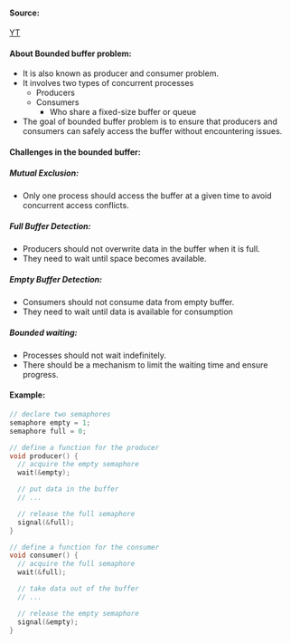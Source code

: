 #### Source:
[YT](https://www.youtube.com/watch?v=yw__NPExEH4&list=PLXj4XH7LcRfDrdQuJTHIPmKMpa7eYVaPm&index=35)

#### About Bounded buffer problem:

* It is also known as producer and consumer problem.
* It involves two types of concurrent processes
	* Producers
	* Consumers
		* Who share a fixed-size buffer or queue
* The goal of bounded buffer problem is to ensure that producers and consumers can safely access the buffer without encountering issues.

#### Challenges in the bounded buffer:

##### Mutual Exclusion:
* Only one process should access the buffer at a given time to avoid concurrent access conflicts.

##### Full Buffer Detection:
* Producers should not overwrite data in the buffer when it is full. 
* They need to wait until space becomes available.

##### Empty Buffer Detection:
* Consumers should not consume data from empty buffer.
* They need to wait until data is available for consumption

##### Bounded waiting:
* Processes should not wait indefinitely.
* There should be a mechanism to limit the waiting time and ensure progress.

#### Example:

``` c++
// declare two semaphores
semaphore empty = 1;
semaphore full = 0;

// define a function for the producer
void producer() {
  // acquire the empty semaphore
  wait(&empty);

  // put data in the buffer
  // ...

  // release the full semaphore
  signal(&full);
}

// define a function for the consumer
void consumer() {
  // acquire the full semaphore
  wait(&full);

  // take data out of the buffer
  // ...

  // release the empty semaphore
  signal(&empty);
}

```